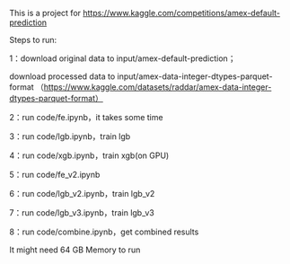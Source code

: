 This is a project for https://www.kaggle.com/competitions/amex-default-prediction


Steps to run:

1：download original data to input/amex-default-prediction；

download processed data to input/amex-data-integer-dtypes-parquet-format
（https://www.kaggle.com/datasets/raddar/amex-data-integer-dtypes-parquet-format）

2：run code/fe.ipynb，it takes some time 

3：run code/lgb.ipynb，train lgb

4：run code/xgb.ipynb，train xgb(on GPU)

5：run code/fe_v2.ipynb

6：run  code/lgb_v2.ipynb，train lgb_v2

7：run code/lgb_v3.ipynb，train lgb_v3

8：run code/combine.ipynb，get combined results



It might need 64 GB Memory to run

